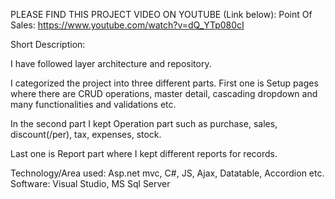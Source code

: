 PLEASE FIND THIS PROJECT VIDEO ON YOUTUBE (Link below):
Point Of Sales: https://www.youtube.com/watch?v=dQ_YTp080cI


Short Description:

I have followed layer architecture and repository. 

I categorized the project into three different parts.
First one is Setup pages where there are CRUD operations, 
master detail, cascading dropdown and many functionalities and validations etc.

In the second part I kept Operation part such as purchase, 
sales, discount(/per), tax, expenses, stock.

Last one is Report part where I kept different reports for records.

Technology/Area used: Asp.net mvc, C#, JS, Ajax, Datatable, Accordion etc.
Software: Visual Studio, MS Sql Server